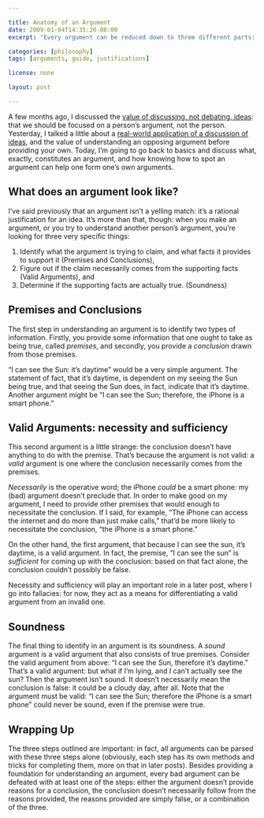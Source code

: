 ```yaml
---

title: Anatomy of an Argument
date: 2009-01-04T14:35:20-08:00
excerpt: "Every argument can be reduced down to three different parts: any argument can be understood or defeated by identifying these parts."

categories: [philosophy]
tags: [arguments, guide, justifications]

license: none

layout: post

---
```


A few months ago, I discussed the [value of discussing, not debating, ideas][1]: that we should be focused on a person’s argument, not the person. Yesterday, I talked a little about a [real-world application of a discussion of ideas][2], and the value of understanding an opposing argument before providing your own. Today, I’m going to go back to basics and discuss what, exactly, constitutes an argument, and how knowing how to spot an argument can help one form one’s own arguments.

## What does an argument look like?

I’ve said previously that an argument isn’t a yelling match: it’s a rational justification for an idea. It’s more than that, though: when you make an argument, or you try to understand another person’s argument, you’re looking for three very specific things:

1. Identify what the argument is trying to claim, and what facts it provides to support it (Premises and Conclusions),
2. Figure out if the claim necessarily comes from the supporting facts (Valid Arguments), and
3. Determine if the supporting facts are actually true. (Soundness)

## Premises and Conclusions

The first step in understanding an argument is to identify two types of information. Firstly, you provide some information that one ought to take as being true, called *premises*, and secondly, you provide a *conclusion* drawn from those premises.

“I can see the Sun: it’s daytime” would be a very simple argument. The statement of fact, that it’s daytime, is dependent on my seeing the Sun being true, and that seeing the Sun does, in fact, indicate that it’s daytime. Another argument might be “I can see the Sun; therefore, the iPhone is a smart phone.”

## Valid Arguments: necessity and sufficiency

This second argument is a little strange: the conclusion doesn’t have anything to do with the premise. That’s because the argument is not valid: a *valid* argument is one where the conclusion necessarily comes from the premises.

*Necessarily* is the operative word; the iPhone *could* be a smart phone: my (bad) argument doesn’t preclude that. In order to make good on my argument, I need to provide other premises that would enough to necessitate the conclusion. If I said, for example, “The iPhone can access the internet and do more than just make calls,” that’d be more likely to necessitate the conclusion, “the iPhone is a smart phone.”

On the other hand, the first argument, that because I can see the sun, it’s daytime, is a valid argument. In fact, the premise, “I can see the sun” is *sufficient* for coming up with the conclusion: based on that fact alone, the conclusion couldn’t possibly be false.

Necessity and sufficiency will play an important role in a later post, where I go into fallacies: for now, they act as a means for differentiating a valid argument from an invalid one.

## Soundness

The final thing to identify in an argument is its soundness. A *sound* argument is a valid argument that also consists of true premises. Consider the valid argument from above: “I can see the Sun, therefore it’s daytime.” That’s a valid argument: but what if I’m lying, and I can’t actually see the sun? Then the argument isn’t sound. It doesn’t necessarily mean the conclusion is false: it could be a cloudy day, after all. Note that the argument must be valid: “I can see the Sun; therefore the iPhone is a smart phone” could never be sound, even if the premise were true.

## Wrapping Up

The three steps outlined are important: in fact, all arguments can be parsed with these three steps alone (obviously, each step has its own methods and tricks for completing them, more on that in later posts). Besides providing a foundation for understanding an argument, every bad argument can be defeated with at least one of the steps: either the argument doesn’t provide reasons for a conclusion, the conclusion doesn’t necessarily follow from the reasons provided, the reasons provided are simply false, or a combination of the three.

[1]: http://marktrapp.com/blog/2008/09/27/argumentation-its-not-just-trolls "Argumentation: it’s not just for trolls"
[2]: http://marktrapp.com/blog/2009/01/03/armchair-entrepeneuring "Armchair Entrepeneuring"
